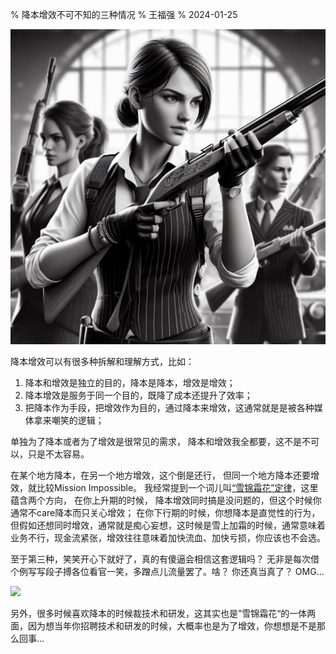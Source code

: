 % 降本增效不可不知的三种情况
% 王福强
% 2024-01-25

![](images/4221706191157_.pic.jpg)

降本增效可以有很多种拆解和理解方式，比如：

1. 降本和增效是独立的目的，降本是降本，增效是增效；
2. 降本增效是服务于同一个目的，既降了成本还提升了效率；
3. 把降本作为手段，把增效作为目的，通过降本来增效，这通常就是是被各种媒体拿来嘲笑的逻辑；

单独为了降本或者为了增效是很常见的需求， 降本和增效我全都要，这不是不可以，只是不太容易。 

在某个地方降本，在另一个地方增效，这个倒是还行， 但同一个地方降本还要增效，就比较Mission Impossible。 我经常提到一个词儿叫[“雪锦霜花”定律](https://store.afoo.me/)，这里蕴含两个方向， 在你上升期的时候， 降本增效同时搞是没问题的，但这个时候你通常不care降本而只关心增效； 在你下行期的时候，你想降本是直觉性的行为，但假如还想同时增效，通常就是痴心妄想，这时候是雪上加霜的时候，通常意味着业务不行，现金流紧张，增效往往意味着加快流血、加快亏损，你应该也不会选。

至于第三种，笑笑开心下就好了，真的有傻逼会相信这套逻辑吗？ 无非是每次借个例写写段子搏各位看官一笑，多蹭点儿流量罢了。啥？ 你还真当真了？ OMG...

![](https://media3.giphy.com/media/tkApIfibjeWt1ufWwj/giphy.gif?cid=9086a479jat5fq3zpb4rrd9e0kejlafu411rxrdpx8k38yol&ep=v1_gifs_search&rid=giphy.gif&ct=g)

另外，很多时候喜欢降本的时候裁技术和研发，这其实也是”雪锦霜花“的一体两面，因为想当年你招聘技术和研发的时候，大概率也是为了增效，你想想是不是那么回事...


